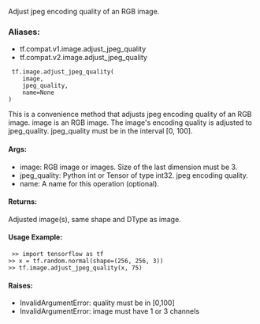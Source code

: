 Adjust jpeg encoding quality of an RGB image.
### Aliases:
- tf.compat.v1.image.adjust_jpeg_quality
- tf.compat.v2.image.adjust_jpeg_quality

```
 tf.image.adjust_jpeg_quality(
    image,
    jpeg_quality,
    name=None
)
```
This is a convenience method that adjusts jpeg encoding quality of an RGB image.
image is an RGB image. The image's encoding quality is adjusted to jpeg_quality. jpeg_quality must be in the interval [0, 100].
#### Args:
- image: RGB image or images. Size of the last dimension must be 3.
- jpeg_quality: Python int or Tensor of type int32. jpeg encoding quality.
- name: A name for this operation (optional).
#### Returns:
Adjusted image(s), same shape and DType as image.
#### Usage Example:

```
 >> import tensorflow as tf
>> x = tf.random.normal(shape=(256, 256, 3))
>> tf.image.adjust_jpeg_quality(x, 75)
```
#### Raises:
- InvalidArgumentError: quality must be in [0,100]
- InvalidArgumentError: image must have 1 or 3 channels
